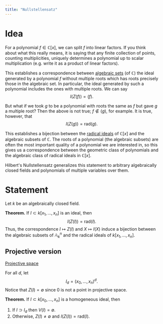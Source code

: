 ```yaml
---
title: "Nullstellensatz"
---
```


# Idea
For a polynomial $f\in\mathbb{C}[x]$, we can split $f$ into linear factors. If you think about what this really means, it is saying that any finite collection of points, counting multiplicities, uniquely determines a polynomial up to scalar multiplication (e.g. write it as a product of linear factors).

This establishes a correspondence between [algebraic sets](<notes/ntpy/Definitions/Algebraic geometry/Algebraic subset.md>) (of $\mathbb{C}$) the ideal generated by a polynomial $f$ without multiple roots which has roots precisely those in the algebraic set. In particular, the ideal generated by such a polynomial includes the ones with multiple roots. We can say $$I(Z(f))=(f).$$ 

But what if we took $g$ to be a polynomial with roots the same as $f$ but gave $g$ a multiple root? Then the above is not true; $f\not\in (g)$, for example. It is true, however, that $$I(Z(g))=\text{rad}(g).$$

This establishes a bijection between the [radical ideals](<notes/ntpy/Definitions/Ring theory/Radical.md>) of $\mathbb{C}[x]$ and the algebraic subsets of $\mathbb{C}$. The roots of a polynomial (the algebraic subsets) are often the most important quality of a polynomial we are interested in, so this gives us a correspondence between the geometric class of polynomials and the algebraic class of radical ideals in $\mathbb{C}[x]$. 

Hilbert's Nullstellensatz generalizes this statement to arbitrary algebraically closed fields and polynomials of multiple variables over them.

# Statement
Let $k$ be an algebraically closed field.

**Theorem.** If $I\subset k[x_1,\dots,x_n]$ is an ideal, then $$I(Z(I))=\text{rad}(I).$$ Thus, the correspondence $I\mapsto Z(I)$ and $X\mapsto I(X)$ induce a bijection between the algebraic subsets of $\mathbb{A}^n_k$ and the radical ideals of $k[x_1,\dots,x_n]$.

## Projective version

[Projective space](<notes/ntpy/Definitions/Algebraic geometry/Projective space.md>)

For all $d$, let $$I_d=(x_0,\dots,x_n)^d.$$ Notice that $Z(I)=\emptyset$ since 0 is not a point in projective space.

**Theorem.** If $I\subset k[x_0,\dots,x_n]$ is a homogeneous ideal, then 
1. If $I\supset I_d$ then $V(I)=\emptyset$. 
2. Otherwise, $Z(I)\neq \emptyset$ and $I(Z(I))=\text{rad}(I)$. 
